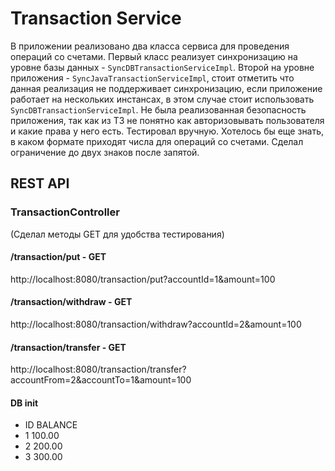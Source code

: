 # Transaction Service

В приложении реализовано два класса сервиса для проведения операций со счетами. Первый класс реализует синхронизацию 
на уровне базы данных - `SyncDBTransactionServiceImpl`. Второй на уровне приложения - `SyncJavaTransactionServiceImpl`, 
стоит отметить что данная реализация не поддерживает синхронизацию, если приложение работает на нескольких инстансах, 
в этом случае стоит использовать `SyncDBTransactionServiceImpl`. 
Не была реализованная безопасность приложения, так как из ТЗ не понятно как авторизовывать пользователя и какие права у него есть.
Тестировал вручную.
Хотелось бы еще знать, в каком формате приходят числа для операций со счетами. Сделал ограничение до двух знаков после запятой.

## REST API

### TransactionController

(Сделал методы GET для удобства тестирования)
#### /transaction/put - GET
http://localhost:8080/transaction/put?accountId=1&amount=100

#### /transaction/withdraw - GET
http://localhost:8080/transaction/withdraw?accountId=2&amount=100

#### /transaction/transfer - GET
http://localhost:8080/transaction/transfer?accountFrom=2&accountTo=1&amount=100

#### DB init
- ID BALANCE  
- 1	100.00
- 2	200.00
- 3	300.00
